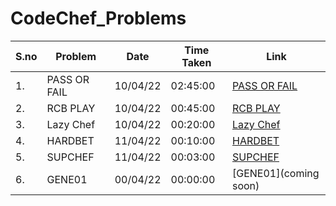# CodeChef_Problems
| S.no | Problem | Date | Time Taken | Link |
| ----------- | ----------- | ----------- | ----------- | ----------- |
| 1. | PASS OR FAIL | 10/04/22 | 02:45:00 | [PASS OR FAIL](https://www.codechef.com/problems/PASSORFAIL)|
| 2. | RCB PLAY | 10/04/22 | 00:45:00 | [RCB PLAY](https://www.codechef.com/problems/RCBPLAY)|
| 3. | Lazy Chef | 10/04/22 | 00:20:00 | [Lazy Chef](https://www.codechef.com/problems/LAZYCHF)|
| 4. | HARDBET | 11/04/22 | 00:10:00 | [HARDBET](https://www.codechef.com/problems/HARDBET)|
| 5. | SUPCHEF | 11/04/22 | 00:03:00 | [SUPCHEF](https://www.codechef.com/problems/SUPCHEF)|
| 6. | GENE01 | 00/04/22 | 00:00:00 | [GENE01](coming soon)|
